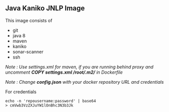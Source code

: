 ## Java Kaniko JNLP Image


This image consists of
* git
* java 8
* maven
* kaniko
* sonar-scanner
* ssh


*Note : Use settings.xml for maven, if you are running behind proxy and uncomment **COPY settings.xml /root/.m2/** in Dockerfile*

*Note : Change **config.json** with your docker repository URL and credentials*

For credentials
```
echo -n 'repousername:password' | base64
> cmVwb3VzZXJuYW1lOnBhc3N3b3Jk
```



